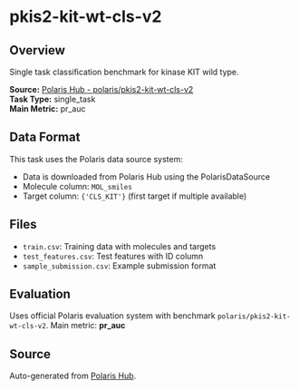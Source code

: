 # pkis2-kit-wt-cls-v2

## Overview

Single task classification benchmark for kinase KIT wild type.

**Source:** [Polaris Hub - polaris/pkis2-kit-wt-cls-v2](https://polarishub.io)  
**Task Type:** single_task  
**Main Metric:** pr_auc

## Data Format

This task uses the Polaris data source system:
- Data is downloaded from Polaris Hub using the PolarisDataSource
- Molecule column: `MOL_smiles`
- Target column: `{'CLS_KIT'}` (first target if multiple available)

## Files

- `train.csv`: Training data with molecules and targets
- `test_features.csv`: Test features with ID column
- `sample_submission.csv`: Example submission format

## Evaluation

Uses official Polaris evaluation system with benchmark `polaris/pkis2-kit-wt-cls-v2`.
Main metric: **pr_auc**

## Source

Auto-generated from [Polaris Hub](https://polarishub.io/).
